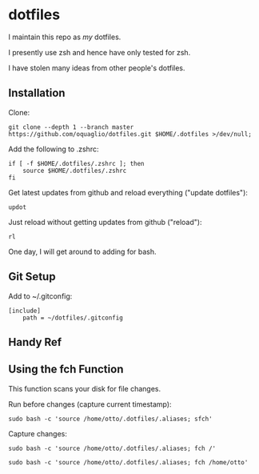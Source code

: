 # dotfiles

I maintain this repo as *my* dotfiles.

I presently use zsh and hence have only tested for zsh.

I have stolen many ideas from other people's dotfiles.


## Installation

Clone:

``` SH
git clone --depth 1 --branch master https://github.com/oquaglio/dotfiles.git $HOME/.dotfiles >/dev/null;
```

Add the following to .zshrc:

``` SH
if [ -f $HOME/.dotfiles/.zshrc ]; then
    source $HOME/.dotfiles/.zshrc
fi
```

Get latest updates from github and reload everything ("update dotfiles"):

```SH
updot
```


Just reload without getting updates from github ("reload"):

```SH
rl
```

One day, I will get around to adding for bash.


## Git Setup

Add to ~/.gitconfig:

```SH
[include]    
    path = ~/dotfiles/.gitconfig
```


## Handy Ref

## Using the fch Function

This function scans your disk for file changes.

Run before changes (capture current timestamp):
``` SH
sudo bash -c 'source /home/otto/.dotfiles/.aliases; sfch'
```

Capture changes:
``` SH
sudo bash -c 'source /home/otto/.dotfiles/.aliases; fch /'
```

``` SH
sudo bash -c 'source /home/otto/.dotfiles/.aliases; fch /home/otto'
```
